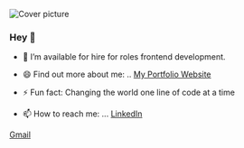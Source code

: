 ![Cover picture](https://i.ibb.co/f9y1NJD/cartoon.png)

### Hey 👋

- 🔭 I’m available for hire for roles frontend development.

- 😄 Find out more about me: .. [My Portfolio Website](https://harriet-ayugi.onrender.com/)

- ⚡ Fun fact: Changing the world one line of code at a time

- 📫 How to reach me: ... [LinkedIn](https://www.linkedin.com/in/ayugi-harriet-05744b99/) 

[Gmail](https://mail.google.com/mail/?view=cm&source=mailto&to=clerryha@gmail.com) 
